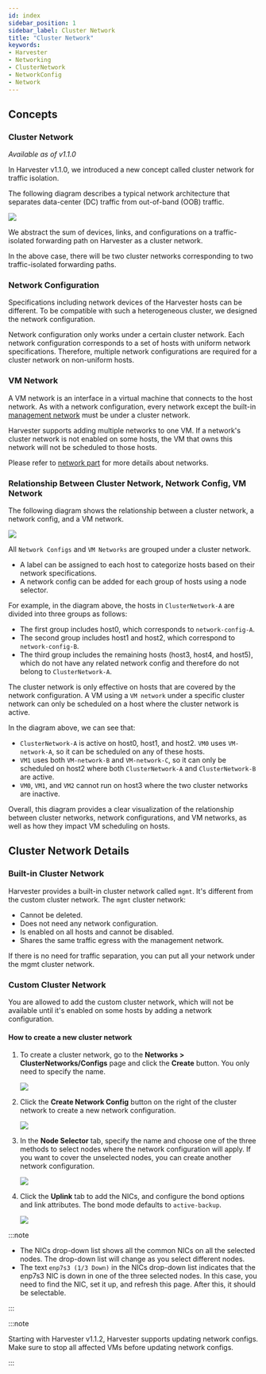 ```yaml
---
id: index
sidebar_position: 1
sidebar_label: Cluster Network
title: "Cluster Network"
keywords:
- Harvester
- Networking
- ClusterNetwork
- NetworkConfig
- Network
---
```


<head>
  <link rel="canonical" href="https://docs.harvesterhci.io/v1.3/networking/clusternetwork"/>
</head>

## Concepts

### Cluster Network
_Available as of v1.1.0_

In Harvester v1.1.0, we introduced a new concept called cluster network for traffic isolation.

The following diagram describes a typical network architecture that separates data-center (DC) traffic from out-of-band (OOB) traffic.

![](/img/v1.2/networking/traffic-isolation.png)

We abstract the sum of devices, links, and configurations on a traffic-isolated forwarding path on Harvester as a cluster network.

In the above case, there will be two cluster networks corresponding to two traffic-isolated forwarding paths.

### Network Configuration

Specifications including network devices of the Harvester hosts can be different. To be compatible with such a heterogeneous cluster, we designed the network configuration.

Network configuration only works under a certain cluster network. Each network configuration corresponds to a set of hosts with uniform network specifications. Therefore, multiple network configurations are required for a cluster network on non-uniform hosts.

### VM Network

A VM network is an interface in a virtual machine that connects to the host network. As with a network configuration, every network except the built-in [management network](./harvester-network.md#management-network) must be under a cluster network.

Harvester supports adding multiple networks to one VM. If a network's cluster network is not enabled on some hosts, the VM that owns this network will not be scheduled to those hosts.

Please refer to [network part](./harvester-network.md) for more details about networks.

### Relationship Between Cluster Network, Network Config, VM Network
The following diagram shows the relationship between a cluster network, a network config, and a VM network.

![](/img/v1.2/networking/relation.png)

All `Network Configs` and `VM Networks` are grouped under a cluster network. 

- A label can be assigned to each host to categorize hosts based on their network specifications.  
- A network config can be added for each group of hosts using a node selector. 

For example, in the diagram above, the hosts in `ClusterNetwork-A` are divided into three groups as follows:
- The first group includes host0, which corresponds to `network-config-A`.
- The second group includes host1 and host2, which correspond to `network-config-B`.
- The third group includes the remaining hosts (host3, host4, and host5), which do not have any related network config and therefore do not belong to `ClusterNetwork-A`.

The cluster network is only effective on hosts that are covered by the network configuration. A VM using a `VM network` under a specific cluster network can only be scheduled on a host where the cluster network is active.

 In the diagram above, we can see that:
- `ClusterNetwork-A` is active on host0, host1, and host2. `VM0` uses `VM-network-A`, so it can be scheduled on any of these hosts.
- `VM1` uses both `VM-network-B` and `VM-network-C`, so it can only be scheduled on host2 where both `ClusterNetwork-A` and `ClusterNetwork-B` are active.
- `VM0`, `VM1`, and `VM2` cannot run on host3 where the two cluster networks are inactive.

Overall, this diagram provides a clear visualization of the relationship between cluster networks, network configurations, and VM networks, as well as how they impact VM scheduling on hosts.

## Cluster Network Details

### Built-in Cluster Network

Harvester provides a built-in cluster network called `mgmt`. It's different from the custom cluster network. The `mgmt` cluster network:

- Cannot be deleted.
- Does not need any network configuration.
- Is enabled on all hosts and cannot be disabled.
- Shares the same traffic egress with the management network.

If there is no need for traffic separation, you can put all your network under the mgmt cluster network.

### Custom Cluster Network

You are allowed to add the custom cluster network, which will not be available until it's enabled on some hosts by adding a network configuration.

#### How to create a new cluster network

1. To create a cluster network, go to the **Networks > ClusterNetworks/Configs** page and click the **Create** button. You only need to specify the name.

   ![](/img/v1.2/networking/create-clusternetwork.png)

2. Click the **Create Network Config** button on the right of the cluster network to create a new network configuration.

   ![](/img/v1.2/networking/create-network-config-button.png)

3. In the **Node Selector** tab, specify the name and choose one of the three methods to select nodes where the network configuration will apply. If you want to cover the unselected nodes, you can create another network configuration.

   ![](/img/v1.2/networking/select-nodes.png)

4. Click the **Uplink** tab to add the NICs, and configure the bond options and link attributes. The bond mode defaults to `active-backup`.
    
   ![](/img/v1.2/networking/config-uplink.png)

:::note

- The NICs drop-down list shows all the common NICs on all the selected nodes. The drop-down list will change as you select different nodes.
- The text `enp7s3 (1/3 Down)` in the NICs drop-down list indicates that the enp7s3 NIC is down in one of the three selected nodes. In this case, you need to find the NIC, set it up, and refresh this page. After this, it should be selectable.

:::

:::note

Starting with Harvester v1.1.2, Harvester supports updating network configs. Make sure to stop all affected VMs before updating network configs.

:::
